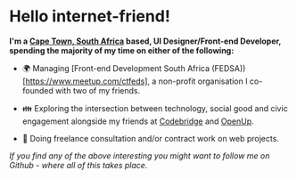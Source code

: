 # Hello internet-friend!
   
**I'm a [Cape Town, South Africa](https://en.wikipedia.org/wiki/Cape_Town) based, UI Designer/Front-end Developer, spending the majority of my time on either of the following:**

- 🌍 Managing [Front-end Development South Africa (FEDSA))[https://www.meetup.com/ctfeds], a non-profit organisation I co-founded with two of my friends.
    
- 👪 Exploring the intersection between technology, social good and civic engagement alongside my friends at [Codebridge](https://www.meetup.com/Codebridge/) and [OpenUp](https://openup.org.za/).

- 🦄 Doing freelance consultation and/or contract work on web projects.

_If you find any of the above interesting you might want to follow me on Github - where all of this takes place._
